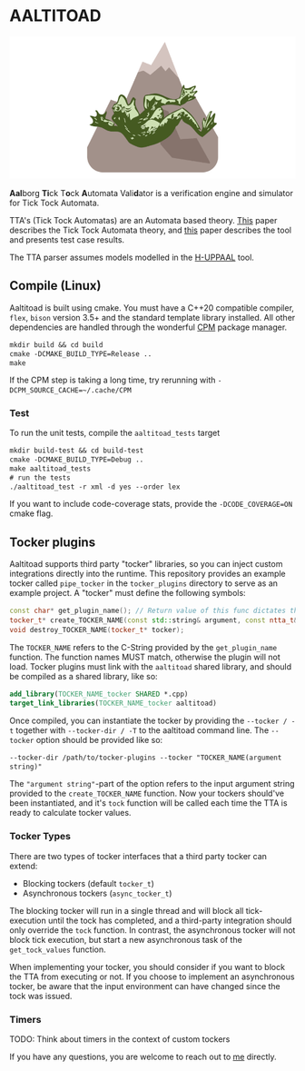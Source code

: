 # AALTITOAD

![logo](.github/resources/AALTITOAD_LOGO_SMALLER.png)

**Aal**borg **Ti**ck T**o**ck **A**utomata Vali**d**ator is a verification engine and simulator for Tick Tock Automata. 

TTA's (Tick Tock Automatas) are an Automata based theory. [This](.github/resources/SW10__Tick_Tock_Automata.pdf) paper describes the Tick Tock Automata theory, and [this](.github/resources/SW9__AALTITOAD.pdf) paper describes the tool and presents test case results.

The TTA parser assumes models modelled in the [H-UPPAAL](https://github.com/DEIS-Tools/H-Uppaal) tool.  

## Compile (Linux)
Aaltitoad is built using cmake. You must have a C++20 compatible compiler, `flex`, `bison` version 3.5+ and the standard template library installed.
All other dependencies are handled through the wonderful [CPM](https://github.com/cpm-cmake/CPM.cmake) package manager.
```shell
mkdir build && cd build
cmake -DCMAKE_BUILD_TYPE=Release ..
make
```
If the CPM step is taking a long time, try rerunning with `-DCPM_SOURCE_CACHE=~/.cache/CPM`

### Test
To run the unit tests, compile the `aaltitoad_tests` target
```shell
mkdir build-test && cd build-test
cmake -DCMAKE_BUILD_TYPE=Debug ..
make aaltitoad_tests
# run the tests
./aaltitoad_test -r xml -d yes --order lex
```
If you want to include code-coverage stats, provide the `-DCODE_COVERAGE=ON` cmake flag.

## Tocker plugins
Aaltitoad supports third party "tocker" libraries, so you can inject custom integrations directly into the runtime.
This repository provides an example tocker called `pipe_tocker` in the `tocker_plugins` directory to serve as an example project.
A "tocker" must define the following symbols:
```c++
const char* get_plugin_name(); // Return value of this func dictates the name the next two funcs
tocker_t* create_TOCKER_NAME(const std::string& argument, const ntta_t& ntta);
void destroy_TOCKER_NAME(tocker_t* tocker);
```
The `TOCKER_NAME` refers to the C-String provided by the `get_plugin_name` function. 
The function names MUST match, otherwise the plugin will not load.
Tocker plugins must link with the `aaltitoad` shared library, and should be compiled as a shared library, like so:
```cmake
add_library(TOCKER_NAME_tocker SHARED *.cpp)
target_link_libraries(TOCKER_NAME_tocker aaltitoad)
```
Once compiled, you can instantiate the tocker by providing the `--tocker / -t` together with `--tocker-dir / -T` to the aaltitoad command line.
The `--tocker` option should be provided like so:
```shell
--tocker-dir /path/to/tocker-plugins --tocker "TOCKER_NAME(argument string)" 
```
The `"argument string"`-part of the option refers to the input argument string provided to the `create_TOCKER_NAME` function.
Now your tockers should've been instantiated, and it's `tock` function will be called each time the TTA is ready to calculate tocker values.

### Tocker Types
There are two types of tocker interfaces that a third party tocker can extend:
 - Blocking tockers (default `tocker_t`)
 - Asynchronous tockers (`async_tocker_t`)

The blocking tocker will run in a single thread and will block all tick-execution until the tock has completed, 
and a third-party integration should only override the `tock` function.
In contrast, the asynchronous tocker will not block tick execution, but start a new asynchronous task of the `get_tock_values` function. 

When implementing your tocker, you should consider if you want to block the TTA from executing or not.
If you choose to implement an asynchronous tocker, be aware that the input environment can have changed since the tock was issued. 

### Timers
TODO: Think about timers in the context of custom tockers

If you have any questions, you are welcome to reach out to [me](https://github.com/sillydan1) directly.
